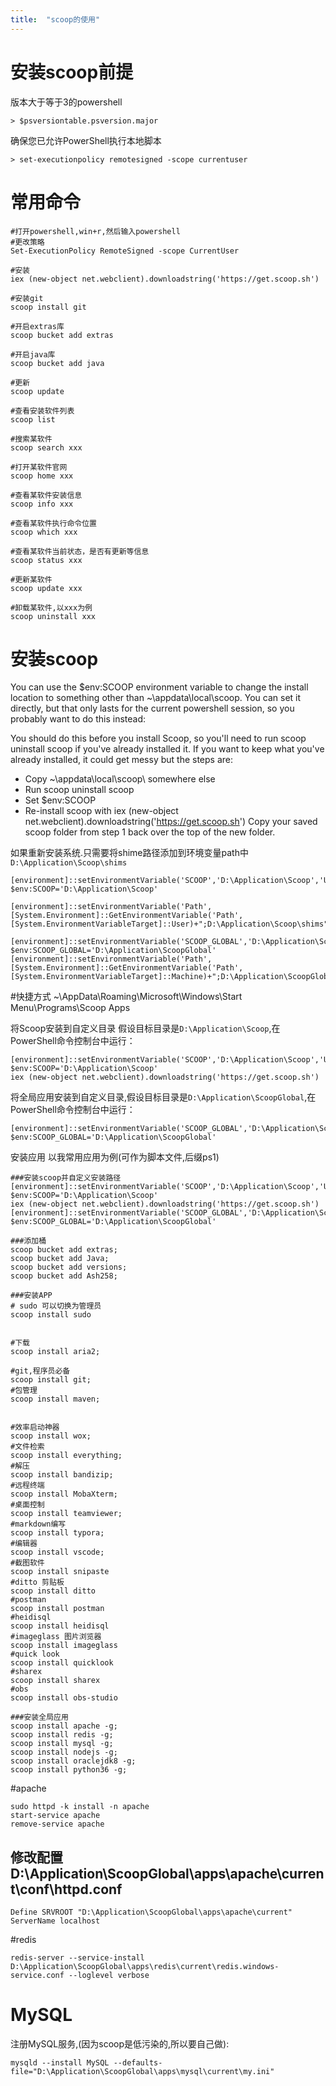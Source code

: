 ```yaml
---
title:  "scoop的使用"
---
```





# 安装scoop前提

版本大于等于3的powershell
```
> $psversiontable.psversion.major
```
确保您已允许PowerShell执行本地脚本
```
> set-executionpolicy remotesigned -scope currentuser
```





# 常用命令

```
#打开powershell,win+r,然后输入powershell
#更改策略
Set-ExecutionPolicy RemoteSigned -scope CurrentUser

#安装
iex (new-object net.webclient).downloadstring('https://get.scoop.sh')

#安装git
scoop install git

#开启extras库
scoop bucket add extras

#开启java库
scoop bucket add java

#更新
scoop update

#查看安装软件列表
scoop list

#搜索某软件
scoop search xxx

#打开某软件官网
scoop home xxx

#查看某软件安装信息
scoop info xxx

#查看某软件执行命令位置
scoop which xxx

#查看某软件当前状态，是否有更新等信息
scoop status xxx

#更新某软件
scoop update xxx

#卸载某软件,以xxx为例
scoop uninstall xxx

```


# 安装scoop

You can use the $env:SCOOP environment variable to change the install location to something other than ~\appdata\local\scoop. You can set it directly, but that only lasts for the current powershell session, so you probably want to do this instead:

[environment]::setEnvironmentVariable('SCOOP','D:\Application\Scoop','User')
You should do this before you install Scoop, so you'll need to run scoop uninstall scoop if you've already installed it. If you want to keep what you've already installed, it could get messy but the steps are:

- Copy ~\appdata\local\scoop\ somewhere else
- Run scoop uninstall scoop
- Set $env:SCOOP
- Re-install scoop with iex (new-object net.webclient).downloadstring('https://get.scoop.sh')
Copy your saved scoop folder from step 1 back over the top of the new folder.

如果重新安装系统.只需要将shime路径添加到环境变量path中`D:\Application\Scoop\shims`
```
[environment]::setEnvironmentVariable('SCOOP','D:\Application\Scoop','User')
$env:SCOOP='D:\Application\Scoop'

[environment]::setEnvironmentVariable('Path',[System.Environment]::GetEnvironmentVariable('Path',[System.EnvironmentVariableTarget]::User)+";D:\Application\Scoop\shims",'User')

[environment]::setEnvironmentVariable('SCOOP_GLOBAL','D:\Application\ScoopGlobal','Machine')
$env:SCOOP_GLOBAL='D:\Application\ScoopGlobal'
[environment]::setEnvironmentVariable('Path',[System.Environment]::GetEnvironmentVariable('Path',[System.EnvironmentVariableTarget]::Machine)+";D:\Application\ScoopGlobal\shims;D:\Application\ScoopGlobal\apps\nodejs\current\bin;D:\Application\ScoopGlobal\apps\nodejs\current",'Machine')

```
#快捷方式
~\AppData\Roaming\Microsoft\Windows\Start Menu\Programs\Scoop Apps


将Scoop安装到自定义目录
假设目标目录是`D:\Application\Scoop`,在PowerShell命令控制台中运行：
```
[environment]::setEnvironmentVariable('SCOOP','D:\Application\Scoop','User')
$env:SCOOP='D:\Application\Scoop'
iex (new-object net.webclient).downloadstring('https://get.scoop.sh')
```
将全局应用安装到自定义目录,假设目标目录是`D:\Application\ScoopGlobal`,在PowerShell命令控制台中运行：
```
[environment]::setEnvironmentVariable('SCOOP_GLOBAL','D:\Application\ScoopGlobal','Machine')
$env:SCOOP_GLOBAL='D:\Application\ScoopGlobal'
```

安装应用
以我常用应用为例(可作为脚本文件,后缀ps1)

```
###安装scoop并自定义安装路径
[environment]::setEnvironmentVariable('SCOOP','D:\Application\Scoop','User')
$env:SCOOP='D:\Application\Scoop'
iex (new-object net.webclient).downloadstring('https://get.scoop.sh')
[environment]::setEnvironmentVariable('SCOOP_GLOBAL','D:\Application\ScoopGlobal','Machine')
$env:SCOOP_GLOBAL='D:\Application\ScoopGlobal'

###添加桶
scoop bucket add extras;
scoop bucket add Java;
scoop bucket add versions;
scoop bucket add Ash258;

###安装APP
# sudo 可以切换为管理员
scoop install sudo


#下载
scoop install aria2;

#git,程序员必备
scoop install git;
#包管理
scoop install maven;


#效率启动神器
scoop install wox;
#文件检索
scoop install everything;
#解压
scoop install bandizip;
#远程终端
scoop install MobaXterm;
#桌面控制
scoop install teamviewer;
#markdown编写
scoop install typora;
#编辑器
scoop install vscode;
#截图软件
scoop install snipaste
#ditto 剪贴板
scoop install ditto
#postman
scoop install postman
#heidisql
scoop install heidisql
#imageglass 图片浏览器
scoop install imageglass
#quick look
scoop install quicklook
#sharex
scoop install sharex 
#obs
scoop install obs-studio

###安装全局应用
scoop install apache -g;
scoop install redis -g;
scoop install mysql -g;
scoop install nodejs -g;
scoop install oraclejdk8 -g;
scoop install python36 -g;
```



#apache
```
sudo httpd -k install -n apache  
start-service apache
remove-service apache
```
## 修改配置D:\Application\ScoopGlobal\apps\apache\current\conf\httpd.conf
```
Define SRVROOT "D:\Application\ScoopGlobal\apps\apache\current"
ServerName localhost
```

#redis 
```
redis-server --service-install D:\Application\ScoopGlobal\apps\redis\current\redis.windows-service.conf --loglevel verbose

```
# MySQL

注册MySQL服务,(因为scoop是低污染的,所以要自己做):
```
mysqld --install MySQL --defaults-file="D:\Application\ScoopGlobal\apps\mysql\current\my.ini"
```














